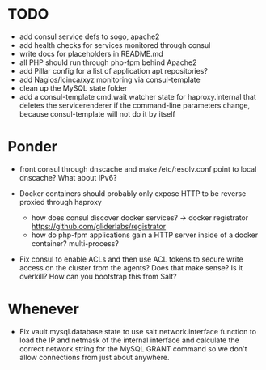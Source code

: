 # TODO

 * add consul service defs to sogo, apache2
 * add health checks for services monitored through consul
 * write docs for placeholders in README.md
 * all PHP should run through php-fpm behind Apache2
 * add Pillar config for a list of application apt repositories?
 * add Nagios/Icinca/xyz monitoring via consul-template
 * clean up the MySQL state folder
 * add a consul-template cmd.wait watcher state for haproxy.internal that deletes the servicerenderer
   if the command-line parameters change, because consul-template will not do it by itself


# Ponder

 * front consul through dnscache and make /etc/resolv.conf point to local dnscache? What about IPv6?

 * Docker containers should probably only expose HTTP to be reverse proxied through haproxy
     * how does consul discover docker services? -> docker registrator https://github.com/gliderlabs/registrator
     * how do php-fpm applications gain a HTTP server inside of a docker container? multi-process?

  * Fix consul to enable ACLs and then use ACL tokens to secure write access on the cluster from the agents?
    Does that make sense? Is it overkill? How can you bootstrap this from Salt?


# Whenever

 * Fix vault.mysql.database state to use salt.network.interface function to load the IP and netmask of the
   internal interface and calculate the correct network string for the MySQL GRANT command so we don't allow
   connections from just about anywhere.
